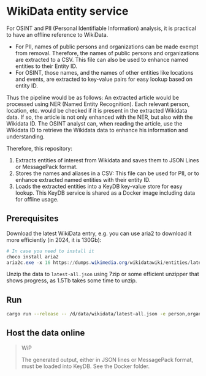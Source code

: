 # WikiData entity service

For OSINT and PII (Personal Identifiable Information) analysis, it is practical to have an offline reference to WikiData.

- For PII, names of public persons and organizations can be made exempt from removal. Therefore, the names of public persons and organizations are extracted to a CSV. This file can also be used to enhance named entities to their Entity ID.
- For OSINT, those names, and the names of other entities like locations and events, are extracted to key-value pairs for easy lookup based on entity ID. 
 
Thus the pipeline would be as follows: An extracted article would be processed using NER (Named Entity Recognition). Each relevant person, location, etc. would be checked if it is present in the extracted Wikidata data. If so, the article is not only enhanced with the NER, but also with the Wikidata ID. The OSINT analyst can, when reading the article, use the Wikidata ID to retrieve the Wikidata data to enhance his information and understanding.

Therefore, this repository:
1. Extracts entities of interest from Wikidata and saves them to JSON Lines or MessagePack format.
2. Stores the names and aliases in a CSV: This file can be used for PII, or to enhance extracted named entities with their entity ID.
3. Loads the extracted entities into a KeyDB key-value store for easy lookup. This KeyDB service is shared as a Docker image including data for offline usage.

## Prerequisites

Download the latest WikiData entry, e.g. you can use aria2 to download it more efficiently (in 2024, it is 130Gb):

```ps1
# In case you need to install it
choco install aria2
aria2c.exe -x 16 https://dumps.wikimedia.org/wikidatawiki/entities/latest-all.json.gz
```

Unzip the data to `latest-all.json` using 7zip or some efficient unzipper that shows progress, as 1.5Tb takes some time to unzip.

## Run

```bash
cargo run --release -- /d/data/wikidata/latest-all.json -e person,organisation -o ./output -f JSONLines
```

## Host the data online

> WiP 
> 
> The generated output, either in JSON lines or MessagePack format, must be loaded into KeyDB. See the Docker folder. 